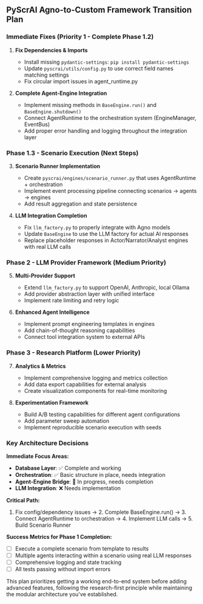 ## PyScrAI Agno-to-Custom Framework Transition Plan

### Immediate Fixes (Priority 1 - Complete Phase 1.2)

1. __Fix Dependencies & Imports__

   - Install missing `pydantic-settings`: `pip install pydantic-settings`
   - Update `pyscrai/utils/config.py` to use correct field names matching settings
   - Fix circular import issues in agent_runtime.py

2. __Complete Agent-Engine Integration__

   - Implement missing methods in `BaseEngine.run()` and `BaseEngine.shutdown()`
   - Connect AgentRuntime to the orchestration system (EngineManager, EventBus)
   - Add proper error handling and logging throughout the integration layer

### Phase 1.3 - Scenario Execution (Next Steps)

3. __Scenario Runner Implementation__

   - Create `pyscrai/engines/scenario_runner.py` that uses AgentRuntime + orchestration
   - Implement event processing pipeline connecting scenarios → agents → engines
   - Add result aggregation and state persistence

4. __LLM Integration Completion__

   - Fix `llm_factory.py` to properly integrate with Agno models
   - Update `BaseEngine` to use the LLM factory for actual AI responses
   - Replace placeholder responses in Actor/Narrator/Analyst engines with real LLM calls

### Phase 2 - LLM Provider Framework (Medium Priority)

5. __Multi-Provider Support__

   - Extend `llm_factory.py` to support OpenAI, Anthropic, local Ollama
   - Add provider abstraction layer with unified interface
   - Implement rate limiting and retry logic

6. __Enhanced Agent Intelligence__

   - Implement prompt engineering templates in engines
   - Add chain-of-thought reasoning capabilities
   - Connect tool integration system to external APIs

### Phase 3 - Research Platform (Lower Priority)

7. __Analytics & Metrics__

   - Implement comprehensive logging and metrics collection
   - Add data export capabilities for external analysis
   - Create visualization components for real-time monitoring

8. __Experimentation Framework__

   - Build A/B testing capabilities for different agent configurations
   - Add parameter sweep automation
   - Implement reproducible scenario execution with seeds

### Key Architecture Decisions

__Immediate Focus Areas:__

- __Database Layer__: ✅ Complete and working
- __Orchestration__: ✅ Basic structure in place, needs integration
- __Agent-Engine Bridge__: 🔄 In progress, needs completion
- __LLM Integration__: ❌ Needs implementation

__Critical Path:__

1. Fix config/dependency issues → 2. Complete BaseEngine.run() → 3. Connect AgentRuntime to orchestration → 4. Implement LLM calls → 5. Build Scenario Runner

__Success Metrics for Phase 1 Completion:__

- [ ] Execute a complete scenario from template to results
- [ ] Multiple agents interacting within a scenario using real LLM responses
- [ ] Comprehensive logging and state tracking
- [ ] All tests passing without import errors

This plan prioritizes getting a working end-to-end system before adding advanced features, following the research-first principle while maintaining the modular architecture you've established.
